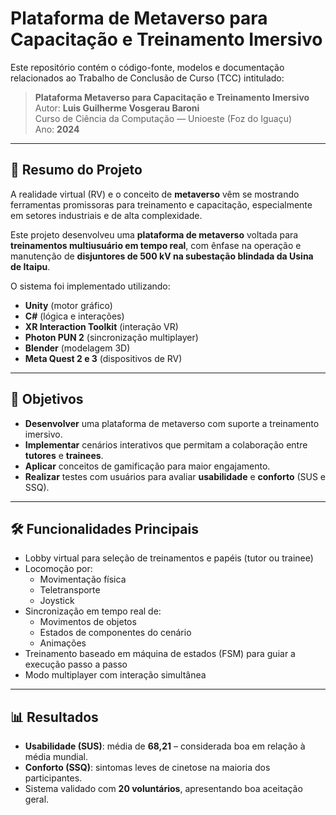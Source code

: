 # Plataforma de Metaverso para Capacitação e Treinamento Imersivo

Este repositório contém o código-fonte, modelos e documentação relacionados ao Trabalho de Conclusão de Curso (TCC) intitulado:

> **Plataforma Metaverso para Capacitação e Treinamento Imersivo**  
> Autor: **Luis Guilherme Vosgerau Baroni**  
> Curso de Ciência da Computação — Unioeste (Foz do Iguaçu)  
> Ano: **2024**

***

## 📜 Resumo do Projeto

A realidade virtual (RV) e o conceito de **metaverso** vêm se mostrando ferramentas promissoras para treinamento e capacitação, especialmente em setores industriais e de alta complexidade.

Este projeto desenvolveu uma **plataforma de metaverso** voltada para **treinamentos multiusuário em tempo real**, com ênfase na operação e manutenção de **disjuntores de 500 kV na subestação blindada da Usina de Itaipu**.

O sistema foi implementado utilizando:

- **Unity** (motor gráfico)
- **C#** (lógica e interações)
- **XR Interaction Toolkit** (interação VR)
- **Photon PUN 2** (sincronização multiplayer)
- **Blender** (modelagem 3D)
- **Meta Quest 2 e 3** (dispositivos de RV)

***

## 🎯 Objetivos

- **Desenvolver** uma plataforma de metaverso com suporte a treinamento imersivo.
- **Implementar** cenários interativos que permitam a colaboração entre **tutores** e **trainees**.
- **Aplicar** conceitos de gamificação para maior engajamento.
- **Realizar** testes com usuários para avaliar **usabilidade** e **conforto** (SUS e SSQ).

***

## 🛠 Funcionalidades Principais

- Lobby virtual para seleção de treinamentos e papéis (tutor ou trainee)
- Locomoção por:
  - Movimentação física
  - Teletransporte
  - Joystick
- Sincronização em tempo real de:
  - Movimentos de objetos
  - Estados de componentes do cenário
  - Animações
- Treinamento baseado em máquina de estados (FSM) para guiar a execução passo a passo
- Modo multiplayer com interação simultânea

***

## 📊 Resultados

- **Usabilidade (SUS)**: média de **68,21** – considerada boa em relação à média mundial.
- **Conforto (SSQ)**: sintomas leves de cinetose na maioria dos participantes.
- Sistema validado com **20 voluntários**, apresentando boa aceitação geral.
